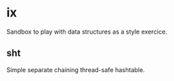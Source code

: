 # ix

Sandbox to play with data structures as a style exercice.

## sht

Simple separate chaining thread-safe hashtable.
